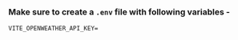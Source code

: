 
### Make sure to create a `.env` file with following variables -

```
VITE_OPENWEATHER_API_KEY=
```
